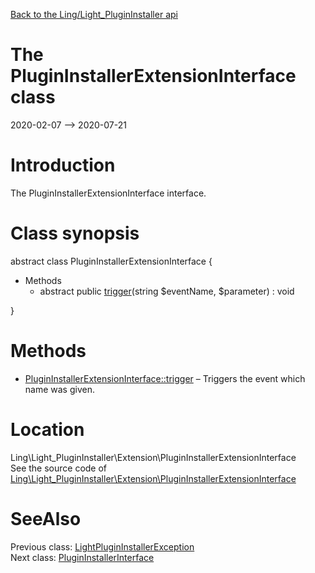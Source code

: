 [Back to the Ling/Light_PluginInstaller api](https://github.com/lingtalfi/Light_PluginInstaller/blob/master/doc/api/Ling/Light_PluginInstaller.md)



The PluginInstallerExtensionInterface class
================
2020-02-07 --> 2020-07-21






Introduction
============

The PluginInstallerExtensionInterface interface.



Class synopsis
==============


abstract class <span class="pl-k">PluginInstallerExtensionInterface</span>  {

- Methods
    - abstract public [trigger](https://github.com/lingtalfi/Light_PluginInstaller/blob/master/doc/api/Ling/Light_PluginInstaller/Extension/PluginInstallerExtensionInterface/trigger.md)(string $eventName, $parameter) : void

}






Methods
==============

- [PluginInstallerExtensionInterface::trigger](https://github.com/lingtalfi/Light_PluginInstaller/blob/master/doc/api/Ling/Light_PluginInstaller/Extension/PluginInstallerExtensionInterface/trigger.md) &ndash; Triggers the event which name was given.





Location
=============
Ling\Light_PluginInstaller\Extension\PluginInstallerExtensionInterface<br>
See the source code of [Ling\Light_PluginInstaller\Extension\PluginInstallerExtensionInterface](https://github.com/lingtalfi/Light_PluginInstaller/blob/master/Extension/PluginInstallerExtensionInterface.php)



SeeAlso
==============
Previous class: [LightPluginInstallerException](https://github.com/lingtalfi/Light_PluginInstaller/blob/master/doc/api/Ling/Light_PluginInstaller/Exception/LightPluginInstallerException.md)<br>Next class: [PluginInstallerInterface](https://github.com/lingtalfi/Light_PluginInstaller/blob/master/doc/api/Ling/Light_PluginInstaller/PluginInstaller/PluginInstallerInterface.md)<br>
